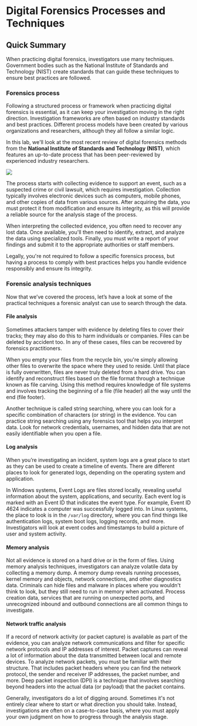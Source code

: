# Digital Forensics Processes and Techniques

## Quick Summary
When practicing digital forensics, investigators use many techniques. Government bodies such as the National Institute of Standards and Technology (NIST) create standards that can guide these techniques to ensure best practices are followed.

### Forensics process
Following a structured process or framework when practicing digital forensics is essential, as it can keep your investigation moving in the right direction. Investigation frameworks are often based on industry standards and best practices. Different process models have been created by various organizations and researchers, although they all follow a similar logic. 

In this lab, we'll look at the most recent review of digital forensics methods from the **National Institute of Standards and Technology (NIST)**, which features an up-to-date process that has been peer-reviewed by experienced industry researchers. 

<img src="https://il-labforge-assets.origin.immersivelabs.team/uploads/dr_0snxVxjXCaQfbN5TpF7XAxdULLngS8nSlME6k8f0.png">

The process starts with collecting evidence to support an event, such as a suspected crime or civil lawsuit, which requires investigation. Collection typically involves electronic devices such as computers, mobile phones, and other copies of data from various sources. After acquiring the data, you must protect it from modification and ensure its integrity, as this will provide a reliable source for the analysis stage of the process.

When interpreting the collected evidence, you often need to recover any lost data. Once available, you'll then need to identify, extract, and analyze the data using specialized tools. Finally, you must write a report of your findings and submit it to the appropriate authorities or staff members. 

Legally, you're not required to follow a specific forensics process, but having a process to comply with best practices helps you handle evidence responsibly and ensure its integrity.

### Forensic analysis techniques
Now that we’ve covered the process, let’s have a look at some of the practical techniques a forensic analyst can use to search through the data.

#### File analysis
Sometimes attackers tamper with evidence by deleting files to cover their tracks; they may also do this to harm individuals or companies. Files can be deleted by accident too. In any of these cases, files can be recovered by forensics practitioners. 

When you empty your files from the recycle bin, you're simply allowing other files to overwrite the space where they used to reside. Until that place is fully overwritten, files are never truly deleted from a hard drive. You can identify and reconstruct files based on the file format through a technique known as file carving. Using this method requires knowledge of file systems and involves tracking the beginning of a file (file header) all the way until the end (file footer). 

Another technique is called string searching, where you can look for a specific combination of characters (or string) in the evidence. You can practice string searching using any forensics tool that helps you interpret data. Look for network credentials, usernames, and hidden data that are not easily identifiable when you open a file. 

#### Log analysis
When you’re investigating an incident, system logs are a great place to start as they can be used to create a timeline of events. There are different places to look for generated logs, depending on the operating system and application. 

In Windows systems, Event Logs are files stored locally, revealing useful information about the system, applications, and security. Each event log is marked with an Event ID that indicates the event type. For example, Event ID 4624 indicates a computer was successfully logged into. In Linux systems, the place to look is in the `/var/log` directory, where you can find things like authentication logs, system boot logs, logging records, and more. Investigators will look at event codes and timestamps to build a picture of user and system activity.  

#### Memory analysis
Not all evidence is stored on a hard drive or in the form of files. Using memory analysis techniques, investigators can analyze volatile data by collecting a memory dump. A memory dump reveals running processes, kernel memory and objects, network connections, and other diagnostics data. Criminals can hide files and malware in places where you wouldn't think to look, but they still need to run in memory when activated. Process creation data, services that are running on unexpected ports, and unrecognized inbound and outbound connections are all common things to investigate. 

#### Network traffic analysis
If a record of network activity (or packet capture) is available as part of the evidence, you can analyze network communications and filter for specific network protocols and IP addresses of interest. Packet captures can reveal a lot of information about the data transmitted between local and remote devices. To analyze network packets, you must be familiar with their structure. That includes packet headers where you can find the network protocol, the sender and receiver IP addresses, the packet number, and more. Deep packet inspection (DPI) is a technique that involves searching beyond headers into the actual data (or payload) that the packet contains. 

Generally, investigators do a lot of digging around. Sometimes it's not entirely clear where to start or what direction you should take. Instead, investigations are often on a case-to-case basis, where you must apply your own judgment on how to progress through the analysis stage.